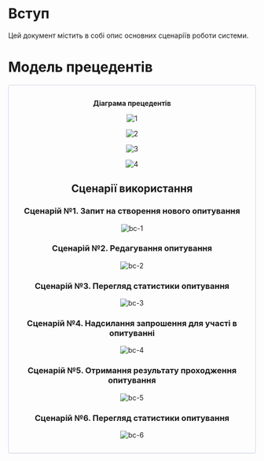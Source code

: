 # Вступ

Цей документ містить в собі опис основних сценаріїв роботи системи.

# Модель прецедентів

<center style="
    border-radius:4px;
    border: 1px solid #cfd7e6;
    box-shadow: 0 1px 3px 0 rgba(89,105,129,.05), 0 1px 1px 0 rgba(0,0,0,.025);
    padding: 1em;"
>

**Діаграма прецедентів**

![1](https://www.plantuml.com/plantuml/png/ZLExJkD05Etp5QDiiPMBR3P9iucoMcr9IOq6Pq0Hnexy40zH94OyEbFma10Iy0UM4qDa5ESNxlqZXZiGao516ScMVNJEcNlFt6bxFdVzODSg-LtV4YNsllviERRFlEwXQ5Rgp7GinsrkMjpSQS4D93ynWcV88MCuW2d4C88CZo6HNnEOO4GsmkumPLgYVsxwZilAS0ivzc6C0moL1i_AZ7jitHCk-o7audnES0KPRPDY7qEY_j_l2TTVIBw352Ro6S7Jcu3eQzpcsqlCBoGxXXUynX36a17_hysj0w_m9q7W2PDxWYG9Xge9cKACfr8SgHR-RLGqyeEiuf9wxUlKNnhr4KD8o3TLCJ8PyLGc5HRP5kgglX4r7SDGaLTm-Aqvt4DAUmzb716CljNMlcXpF8VnYhNNTRNKvNW2EHtRAWuDTIZqei4nWfxHelnrIEKy6mAZu-pPX5CL7xDKm8qbzDfYEi6paIdmwc9SfZxl7nX7BQhtaxs65Yu5t9RNIrxRLm00)

![2](https://www.plantuml.com/plantuml/png/XPBDIiD058NtVOgXNNUWwSv5AOYFu4wGePsTff8Vx39M11U281gN-WYnjbAZILxXt3Vo9WCc94CxYv3SUxupzoTJFr1U45vUz7g2Zve52q_qyOAKRb1WIn6j-aBvucHvfRr033GVfOmwzFLC-PhrRnGXfplasE0BMsJ8w57mPu4ThUWMQoGcM9cT7f-Fn42fqghbzCxqXiMVJKXWJJ672-JcZKNV_qvorF9unI-BCYGTZkAQwdBFLVs9_LuBxxJu9-pmGJ55egemPUA77f2MepdKWXntck12gWNSrmCjh7C-S_UFMZfcNsQ7m_dYsXrEoaGLDVSB6Sg9MSoHNWRQdVjrrh5b6t0JbpO3jZYe6DiLKtxo__a7)

![3](https://www.plantuml.com/plantuml/png/XL6nIWD14EtlAuQapa9IMeI0jQMr3CbYenUutKFBYm6r4onI2Vv252y6DEilpFoHpzq8AnncZhjXthptRdPsuZnNlhwyA0f2yDJFA-h9axIom_ic6scrwH4xEk6Ipsr5VOjWJeBQsIax2ycp1BsNhJPHkjC7aY1V06vqAQ-oJc1qEZq-6rAVEThyTNcKhRpeIXlI1TG1tm1WIIXo_zpA33j6MS3eu_UlXBJ-Vnw3v-29z4xQMBvZF7Hl3Sdd7jheAZSRfVtibpQOpQ_AmVYd5-548bERSTh6aRtsjfov8cld19DHCiQecr5Ca72ftm00)

![4](https://www.plantuml.com/plantuml/png/SoWkIImgAStDuKfCBialKb2wCE72tWiRBko-EErYquKT5tOfAIGMApZc9UPK5fSeAAS2GM8Y5vS249GMfoOd5gS2jIouiFN25g2cpHURBsm2qdilxBtOht1XtuNz5tPSR48M19iMwXnlgA2Sc0Wo2isaAK1D89CGfa3CmD2lPuYcSzA57M2Tkozi9Q3J2B_h2UWs1diU5YAwAVdbURfs81cGCDHf2dgbUdOGRrgbLfIavgKK8sIDyCeQOvDr09B0A080)


## Сценарії використання
  
### Сценарій №1. Запит на створення нового опитування

![bc-1](https://www.plantuml.com/plantuml/png/ZLJBRjDG4DtxAsO9KWl9XaMIHXMF1N_0jgMkG0eDIiC6UP4cecKH4LHLxeQs87xWgk0whLtx5sR-Y9cvla5n34waHD7ScNFEdNFixSFXpc3uuLtFw_dxGtZZx-pv0z2F9p-T_Vx145xtU_t1LgFHWCEt7_sjvfDkPxVxydchytYt2q-VRJRhUl423SPuZSREu3aQp75EOy1xD417DERJZ4OOSU6UPbBFf8I_C0FCR3TD1CDsr7B-f1CqTCJTSxp3US7yLGWneP36Kjy0_AQS4Vx66unej67LfKglixLCLp8d23GfvXpR1LTJLd5MY_6TEsEUJsZAoWoD2uJBrPi3JVXQEONqMRO4h3pZhvn6jJodkes4lj09OuMy-WBUq34ZdblQ5wyscwsLPO4mY5cVL4p2jUi5-zg-rKgyLDFS-c-5y5WzCZIY46zLeg9eJls3lIAudkS5PVC2RTIOwx_MYhs0kVDFd09CbmD14u056yRSC-FHEowBfCexFcfxGJbNGK4lJ7GcYHTeuOiNUX8N_xOsgzfSJYZKDQUOq4n6pB8neYLduCojF_e7Qb2srAdwYuYngX8-IOG4KeAYWgUgtlMvo5HokPKzq8CR6nOqvRpDD6eFsqx6LSLjQLH-DafoAopxZm6OhyaHB-V4Wlx0kQp2FjSBo5FPUt6rgKoc5CgKhh4o8dfZ2MR_VTlRvWppI_WF)

### Сценарій №2. Редагування опитування

![bc-2](http://www.plantuml.com/plantuml/png/dLJBJjjG5DpxA-u7W9gow0A72FMnw1zq2yMebL9IXNHJPH5YGRf0JOLGiccXLN_WOWWnu2I_SCuVTSOtCiwZSTKialZSSsVcp1bv-x2nKszy-b3rgi5-mxmBTlQ2kaa_7h_A-xM3XdbRgzRgMwLIoHo-_nniFNrMAUzMNh_SB3_PhPZdBzOtYdhbXrWPIYJMtP6VCf0RrAurP5L6CjAkaR5C9DPslbW8_LixOlK8tR7SIpmb-8PdAm_QqpRhQqQ-WtAKqjxAG5kezD6HW3DoTmkPBdcF21gwUnaRnjCkSS1t1Fsd_pSANHbg2Dcda6srFOM_MCGo6cBc2VY-e30sUBYNCUJ5SWrkrpSeP3pZuE3xgXsA9umZide2xBuJyEhD-iRcWgU63BYXnnAnZbfaiEL4UpGKtFyM9BdWzh8zt17o95sMrHQmxb8HZt31mTuqg9xdDUUts4mRqrYd_w3xagS0ki5l0lrTFJUIpCP1GmCtMt1IhW1uc_cSySgGnpYDENvkK2FHidNtVAYRJrrpfIOxQt2n9gYOdLxittNwa3EtmfmS5sra20oXdZF4s4ENmx7gJd4BYqeZtdCgc5F3APWN1lUn8QFsqRbYR6tDnpxd10-MBCjVPItn0HInobFEa_DXpIa7_XMjZIZ0WWVfx-knSVeGwbWUWEuSbycYSBUSM3le73b9loJcxBYMYCq4dJbF9AQf-U0GRUcRmZc65DS--jus0eytz1y0)
  
### Сценарій №3. Перегляд статистики опитування

![bc-3](https://www.plantuml.com/plantuml/png/hPFFIW9H5CRtynJt1I8ZQE6eIBNfCJH72im9dJRXOdJ0Df8WeQkig0SOJ57JgLSuvutwxfz1af69wCB0vSuvl-yxtzmfDhrImxkvgbarf-g92wTKSHf2BKjWvQfktHFdRirjv3EPZ6XUtZhvWwD2hbmuEytczii5SNooTvXMIuyKqfmc5EeUUg8P-pIZTrfndwQ2szoX4Cz2xHRqGGj1d_I5Wmu7ifCYYhYVglJATm2rAT8GepT2_ngyYJvFfSJ-fXoOlfY4IU0O71vAgzmJgd2EmXNtz1GyfCdVt3zleupg61mVpjSnAJ6nLFn0rW5-Zv0m023Q8K1Tp3CoQWCCC0Ks01XbbZ0hbJzMmSSnBmKONKmKWU-3kLJy3SwfLyoLiwpMzZTggJfrFzKkgxANll1s1UA3e3c5EcGXDH3vhsAofTgBEPd9ufPHsEJCmG--lRFZ3QA-hayGuo3n7jWxnWKnjl1lI4JeNjjM4M7ZF_y6)

### Сценарій №4. Надсилання запрошення для участі в опитуванні

![bc-4](https://www.plantuml.com/plantuml/png/ZPI_RjDG6CLtFyLLPn11GWn96dLWOUO9KkgAIC56gM507X9RAWmLaGg41GeL2-ELQQYJKFiLplT6dC-v5atbmLdYQ_kSy_l-90SdqN0IlNuvziR-SMHU-CCZV-8Pz-aVXq5adeVZSBBVwNJCoUYjl__myQ1_E7ZwfDj_S3WmECVb_KTj5FW6Ysjai4wfvokP8SU6LpUuaRdX2nQbJ578UophcrVOy4jIUGShCqbaOP0P52YHyvGYSmQBLY0_jpvKv5WZTpXVgxmbm_vWATDx1fV8DOtt_iAsSlwkIlMGb9g2NFd_OcNECnch2iwQyEUjGdumu9ggZPmHpahY8ZvZpQ9AHP24zfAG9LTsP8sDRPLsharYrWSsZV16PWxQoYbh-LAlWInqc98IIUVGolkY6eAsIKUnCjIVLd1MflHRLTwLanySrSiPtvrKx5LBx7NnYrXhYZyPPCg34eMxqfZVA0nbjxe4swDCPvFeh9sOQ7lFD74Kl1b5msWK1djAqcFsJfDZtjXPafXk7xTqV9xIgt6XDTXuFDpw0UYxgqP8IHk2kxYevxlDiNoUy9XfU6DihxbruQkUTy1g-IVm3m00)

  
### Сценарій №5. Отримання результату проходження опитування

![bc-5](https://www.plantuml.com/plantuml/png/SYWkIImgAStDuSf9JIjHo4XDJ4ajKW03BX1XavQVLwAGd9-JNsHhO62WK9nPbMfhQ6PdasJdwM9bevzaf-3ah6iAQ9qCSXg6WIYwpoby04v0Dnm6ji01kcWTqMuGI1M45Is82nYtfcb3aolykH4_WzKeo58G8gjuzFFyvyzaI8jdE6pXuRw_mLAiJ53Ya_K33d9lU0pOIevARiN2KP0RD2pNSeCQ6tmWH2sF3SfMGMG435fuapcfKwfBx5568u_OizOWo4JiYS4hkLEn2AsrGUOAGNrl9AU-Xazp3RPmF52WrtkZhlS8skMVsddv6LUykDT0U_5xzBX61PU8-Lz3NcYubTp9dFh2o3GYdCoaaATeSY45DhIPYsrbnFvkvx3K0SOSiIDVPkhOoOJCdV8xtCNbUTpfB1ltPp9MbQw_lfqQhDILXTV4c0NzFHZujgmXENXKNK376Q8SaT-FVXoftQehJOhZJ8XTmx6Mc4bc4azg8gDqNspiwdgKdJ40_jnV)

 
### Сценарій №6. Перегляд статистики опитування
  
![bc-6](https://www.plantuml.com/plantuml/png/SYWkIImgAStDuSf9JIjHo4XDJ4ajKW03BX1XavQVLwAGd9-JNsHhO62WK9nPbMfhQ6PdasJdwM9bevzaf-3ah6i6QALgSXA8eV2UKynIDnv0DXv6j-e1M619q0NHX21k54syG1r12inqhl2z6_drTHhK3Eb64ZAqxtq_xvkMN2zUOB562HinklxaTocZi8iQjJmKQ6G8Nt1byO4T7BwmIhKrDxSov-8MQLCCLeHKkZrgyIXPN-w17WsSc9zAMR_l5B5omsw7BLph-bb9IKvVrCsolAexzbExKcE9wH5RiZUXBgO8fCdyHkv2PwVjam8p-F-D8h8nQ-ewFZcrJ0Wdg6I7BLHf9vFmPCsm6iEXoX7AX5ynanfUE-O5IeAMdOB7sTZUIBOcXA9Yg6IwG_Fa7SAXWgKDxlkeocUbXj9ypBVhkA7AEfc6rqyVzvouvbYKZzDO6JEDfzRODCY6GCI4DjB6JvP_eKVCQz8E6_BBM8rRZZZ7HldtT1UNv-qLxVK6Vq_ZGFlqFkklqtZBwAjzhxC3EVH9zZlRGI9Of8XbT1ZUZQQJg-j-xuoU-VVo3G00)
